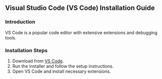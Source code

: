 ## Visual Studio Code (VS Code) Installation Guide
### Introduction
VS Code is a popular code editor with extensive extensions and debugging tools.

### Installation Steps
1. Download from [VS Code](https://code.visualstudio.com/).
2. Run the installer and follow the setup instructions.
3. Open VS Code and install necessary extensions.